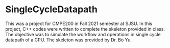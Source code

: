 # SingleCycleDatapath
This was a project for CMPE200 in Fall 2021 semester at SJSU. In this project, C++ codes were written to complete the skeleton provided in class. The objective was to simulate the workflow and operations in single cycle datapath of a CPU. The skeleton was provided by Dr. Bo Yu.
